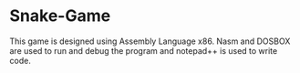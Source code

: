 # Snake-Game
This game is designed using Assembly Language x86. Nasm and DOSBOX are used to run and debug the program and notepad++ is used to write code. 
